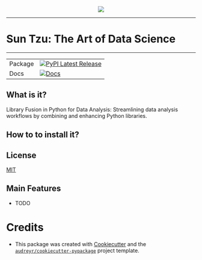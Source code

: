 <div align="center">
  <img src="https://i.imgur.com/vUEEcII.png"><br>
</div>


---------
# Sun Tzu: The Art of Data Science
---------
| | |
| --- | --- |
| Package | [![PyPI Latest Release](https://img.shields.io/pypi/v/suntzu.svg)](https://pypi.python.org/pypi/suntzu) <!-- ([![PyPI Downloads](https://img.shields.io/pypi/dm/pandas.svg?label=PyPI%20downloads)](https://pypi.org/project/pandas/) [![Conda Latest Release](https://anaconda.org/conda-forge/pandas/badges/version.svg)](https://anaconda.org/conda-forge/pandas) [![Conda Downloads](https://img.shields.io/conda/dn/conda-forge/pandas.svg?label=Conda%20downloads)](https://anaconda.org/conda-forge/pandas)) -->|
| Docs | [![Docs](https://readthedocs.org/projects/suntzu/badge/?version=latest)](https://suntzu.readthedocs.io/en/latest/?version=latest)|


## What is it?


Library Fusion in Python for Data Analysis: Streamlining data analysis workflows by combining and enhancing Python libraries.

## How to to install it?


## License
[MIT](LICENSE)

## Main Features
* TODO

# Credits

 - This package was created with [Cookiecutter](https://github.com/audreyr/cookiecutter) and the [`audreyr/cookiecutter-pypackage`](https://github.com/audreyr/cookiecutter-pypackage) project template.
